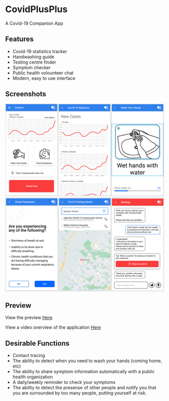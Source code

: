 # CovidPlusPlus
A Covid-19 Companion App

## Features
 * Covid-19 statistics tracker
 * Handwashing guide
 * Testing centre finder
 * Symptom checker
 * Public health volounteer chat
 * Modern, easy to use interface

## Screenshots
![Screenshots of Covid++](https://raw.githubusercontent.com/CodeZombie/CovidPlusPlus/main/screenshot_a.png)
![Screenshots of Covid++](https://raw.githubusercontent.com/CodeZombie/CovidPlusPlus/main/screenshot_b.png)

## Preview

View the preview [Here](https://www.figma.com/file/m4jALFjk9Akl6YuXfoZ5sF/Untitled?node-id=0%3A1)

View a video overview of the application [Here](https://www.youtube.com/watch?v=BTuNowctNdQ)


## Desirable Functions
 * Contact tracing
 * The ability to detect when you need to wash your hands (coming home, etc)
 * The ability to share symptom information automatically with a public health organization
 * A daily/weekly reminder to check your symptoms
 * The ability to detect the presense of other people and notify you that you are surrounded by too many people, putting yourself at risk.
